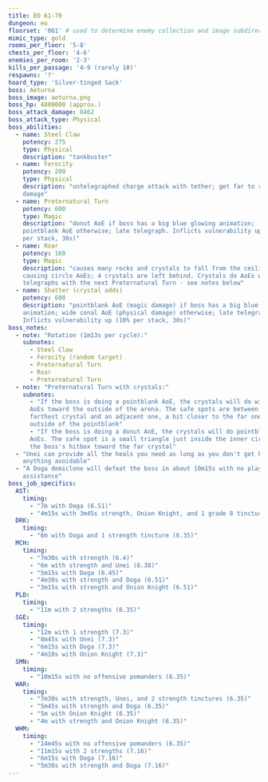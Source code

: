 ```yaml
---
title: EO 61-70
dungeon: eo
floorset: '061' # used to determine enemy collection and image subdirectory
mimic_type: gold
rooms_per_floor: '5-8'
chests_per_floor: '4-6'
enemies_per_room: '2-3'
kills_per_passage: '4-9 (rarely 10)'
respawns: '?'
hoard_type: 'Silver-tinged Sack'
boss: Aeturna
boss_image: aeturna.png
boss_hp: 4880000 (approx.)
boss_attack_damage: 8462
boss_attack_type: Physical
boss_abilities:
  - name: Steel Claw
    potency: 275
    type: Physical
    description: "tankbuster"
  - name: Ferocity
    potency: 200
    type: Physical
    description: "untelegraphed charge attack with tether; get far to reduce
    damage"
  - name: Preternatural Turn
    potency: 600
    type: Magic
    description: "donut AoE if boss has a big blue glowing animation;
    pointblank AoE otherwise; late telegraph. Inflicts vulnerability up (10%
    per stack, 30s)"
  - name: Roar
    potency: 160
    type: Magic
    description: "causes many rocks and crystals to fall from the ceiling
    causing circle AoEs; 4 crystals are left behind. Crystals do AoEs with late
    telegraphs with the next Preternatural Turn - see notes below"
  - name: Shatter (crystal adds)
    potency: 600
    description: "pointblank AoE (magic damage) if boss has a big blue glowing
    animation; wide conal AoE (physical damage) otherwise; late telegraph.
    Inflicts vulnerability up (10% per stack, 30s)"
boss_notes:
  - note: "Rotation (1m13s per cycle):"
    subnotes:
      - Steel Claw
      - Ferocity (random target)
      - Preternatural Turn
      - Roar
      - Preternatural Turn
  - note: "Preternatural Turn with crystals:"
    subnotes:
      - "If the boss is doing a pointblank AoE, the crystals will do wide conal
      AoEs toward the outside of the arena. The safe spots are between the
      farthest crystal and an adjacent one, a bit closer to the far one and
      outside of the pointblank"
      - "If the boss is doing a donut AoE, the crystals will do pointblank
      AoEs. The safe spot is a small triangle just inside the inner circle of
      the boss's hitbox toward the far crystal"
  - "Unei can provide all the heals you need as long as you don't get hit by
    anything avoidable"
  - "A Doga demiclone will defeat the boss in about 10m15s with no player
    assistance"
boss_job_specifics:
  AST:
    timing:
      - "7m with Doga (6.51)"
      - "4m15s with 3m45s strength, Onion Knight, and 1 grade 8 tincture (6.51)"
  DRK:
    timing:
      - "6m with Doga and 1 strength tincture (6.35)"
  MCH:
    timing:
      - "7m30s with strength (6.4)"
      - "6m with strength and Unei (6.38)"
      - "5m15s with Doga (6.45)"
      - "4m30s with strength and Doga (6.51)"
      - "3m15s with strength and Onion Knight (6.51)"
  PLD:
    timing:
      - "11m with 2 strengths (6.35)"
  SGE:
    timing:
      - "12m with 1 strength (7.3)"
      - "8m45s with Unei (7.3)"
      - "6m15s with Doga (7.3)"
      - "4m10s with Onion Knight (7.3)"
  SMN:
    timing:
      - "10m15s with no offensive pomanders (6.35)"
  WAR:
    timing:
      - "7m30s with strength, Unei, and 2 strength tinctures (6.35)"
      - "5m45s with strength and Doga (6.35)"
      - "5m with Onion Knight (6.35)"
      - "4m with strength and Onion Knight (6.35)"
  WHM:
    timing:
      - "14m45s with no offensive pomanders (6.35)"
      - "11m15s with 2 strengths (7.16)"
      - "6m15s with Doga (7.16)"
      - "5m30s with strength and Doga (7.16)"
---
```

